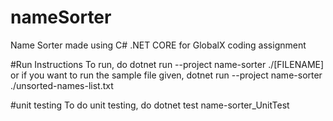 # nameSorter
Name Sorter made using C# .NET CORE for GlobalX coding assignment

#Run Instructions
To run, do
dotnet run --project name-sorter ./[FILENAME]
or if you want to run the sample file given,
dotnet run --project name-sorter ./unsorted-names-list.txt

#unit testing
To do unit testing, do
dotnet test name-sorter_UnitTest
